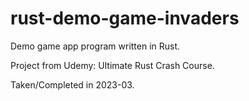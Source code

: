 # rust-demo-game-invaders

Demo game app program written in Rust. 

Project from Udemy: Ultimate Rust Crash Course.

Taken/Completed in 2023-03.
